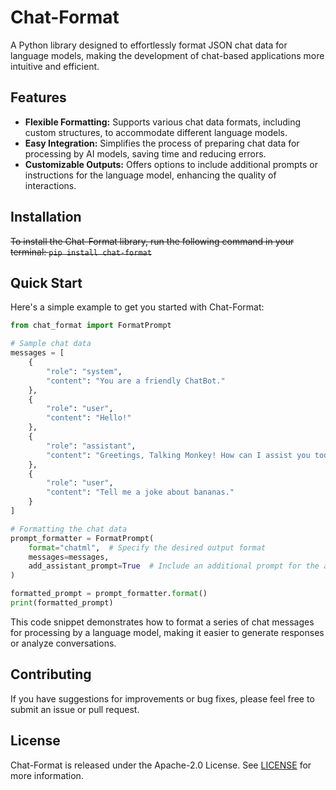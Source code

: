 # Chat-Format
A Python library designed to effortlessly format JSON chat data for language models, making the development of chat-based applications more intuitive and efficient.

## Features
- **Flexible Formatting:** Supports various chat data formats, including custom structures, to accommodate different language models.
- **Easy Integration:** Simplifies the process of preparing chat data for processing by AI models, saving time and reducing errors.
- **Customizable Outputs:** Offers options to include additional prompts or instructions for the language model, enhancing the quality of interactions.

## Installation
~~To install the Chat-Format library, run the following command in your terminal: `pip install chat-format`~~

## Quick Start
Here's a simple example to get you started with Chat-Format:

```python
from chat_format import FormatPrompt

# Sample chat data
messages = [
    {
        "role": "system",
        "content": "You are a friendly ChatBot."
    },
    {
        "role": "user",
        "content": "Hello!"
    },
    {
        "role": "assistant",
        "content": "Greetings, Talking Monkey! How can I assist you today?"
    },
    {
        "role": "user",
        "content": "Tell me a joke about bananas."
    }
]

# Formatting the chat data
prompt_formatter = FormatPrompt(
    format="chatml",  # Specify the desired output format
    messages=messages,
    add_assistant_prompt=True  # Include an additional prompt for the assistant
)

formatted_prompt = prompt_formatter.format()
print(formatted_prompt)
```

This code snippet demonstrates how to format a series of chat messages for processing by a language model, making it easier to generate responses or analyze conversations.

## Contributing
If you have suggestions for improvements or bug fixes, please feel free to submit an issue or pull request.

## License
Chat-Format is released under the Apache-2.0 License. See [LICENSE](LICENSE) for more information.

